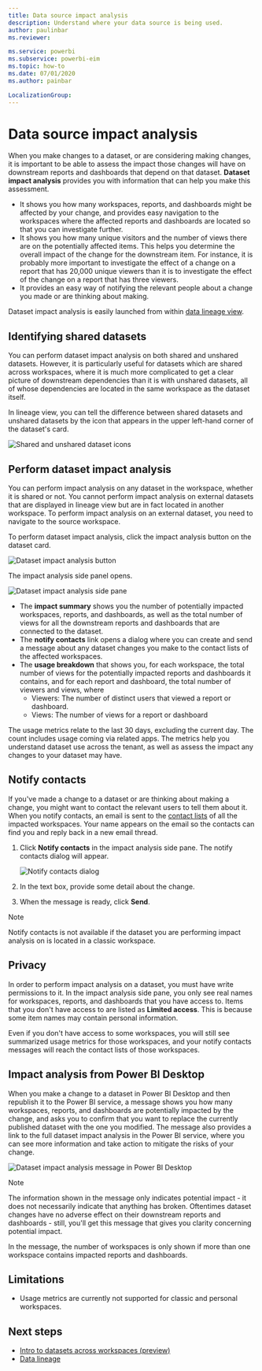 ```yaml
---
title: Data source impact analysis
description: Understand where your data source is being used.
author: paulinbar
ms.reviewer: 

ms.service: powerbi
ms.subservice: powerbi-eim
ms.topic: how-to
ms.date: 07/01/2020
ms.author: painbar

LocalizationGroup: 
---
```

# Data source impact analysis

When you make changes to a dataset, or are considering making changes, it is important to be able to assess the impact those changes will have on downstream reports and dashboards that depend on that dataset. **Dataset impact analysis** provides you with information that can help you make this assessment.
* It shows you how many workspaces, reports, and dashboards might be affected by your change, and provides easy navigation to the workspaces where the affected reports and dashboards are located so that you can investigate further.
* It shows you how many unique visitors and the number of views there are on the potentially affected items. This helps you determine the overall impact of the change for the downstream item. For instance, it is probably more important to investigate the effect of a change on a report that has 20,000 unique viewers than it is to investigate the effect of the change on a report that has three viewers.
* It provides an easy way of notifying the relevant people about a change you made or are thinking about making.

Dataset impact analysis is easily launched from within [data lineage view](service-data-lineage.md).

## Identifying shared datasets

You can perform dataset impact analysis on both shared and unshared datasets. However, it is particularly useful for datasets which are shared across workspaces, where it is much more complicated to get a clear picture of downstream dependencies than it is with unshared datasets, all of whose dependencies are located in the same workspace as the dataset itself.

In lineage view, you can tell the difference between shared datasets and unshared datasets by the icon that appears in the upper left-hand corner of the dataset's card.

![Shared and unshared dataset icons](media/service-dataset-impact-analysis/shared-unshared-icon.png)

## Perform dataset impact analysis

You can perform impact analysis on any dataset in the workspace, whether it is shared or not. You cannot perform impact analysis on external datasets that are displayed in lineage view but are in fact located in another workspace. To perform impact analysis on an external dataset, you need to navigate to the source workspace.

To perform dataset impact analysis, click the impact analysis button on the dataset card.

![Dataset impact analysis button](media/service-dataset-impact-analysis/open-analysis-pane-button.png)

The impact analysis side panel opens.

![Dataset impact analysis side pane](media/service-dataset-impact-analysis/service-impact-analysis-pane.png)

* The **impact summary** shows you the number of potentially impacted workspaces, reports, and dashboards, as well as the total number of views for all the downstream reports and dashboards that are connected to the dataset.
* The **notify contacts** link opens a dialog where you can create and send a message about any dataset changes you make to the contact lists of the affected workspaces. 
* The **usage breakdown** that shows you, for each workspace, the total number of views for the potentially impacted reports and dashboards it contains, and for each report and dashboard, the total number of viewers and views, where
   * Viewers: The number of distinct users that viewed a report or dashboard.
   * Views: The number of views for a report or dashboard

The usage metrics relate to the last 30 days, excluding the current day. The count includes usage coming via related apps. The metrics help you understand dataset use across the tenant, as well as assess the impact any changes to your dataset may have.

## Notify contacts

If you've made a change to a dataset or are thinking about making a change, you might want to contact the relevant users to tell them about it. When you notify contacts, an email is sent to the [contact lists](../collaborate-share/service-create-the-new-workspaces.md#create-a-contact-list) of all the impacted workspaces. Your name appears on the email so the contacts can find you and reply back in a new email thread. 

1. Click **Notify contacts** in the impact analysis side pane. The notify contacts dialog will appear.

   ![Notify contacts dialog](media/service-dataset-impact-analysis/notify-contacts-dialog.png)

1. In the text box, provide some detail about the change.
1. When the message is ready, click **Send**.

> [!NOTE]
> Notify contacts is not available if the dataset you are performing impact analysis on is located in a classic workspace.

## Privacy

In order to perform impact analysis on a dataset, you must have write permissions to it. In the impact analysis side pane, you only see real names for workspaces, reports, and dashboards that you have access to. Items that you don't have access to are listed as **Limited access**. This is because some item names may contain personal information.

Even if you don't have access to some workspaces, you will still see summarized usage metrics for those workspaces, and your notify contacts messages will reach the contact lists of those workspaces.

## Impact analysis from Power BI Desktop

When you make a change to a dataset in Power BI Desktop and then republish it to the Power BI service, a message shows you how many workspaces, reports, and dashboards are potentially impacted by the change, and asks you to confirm that you want to replace the currently published dataset with the one you modified. The message also provides a link to the full dataset impact analysis in the Power BI service, where you can see more information and take action to mitigate the risks of your change.

![Dataset impact analysis message in Power BI Desktop](media/service-dataset-impact-analysis/service-dataset-impact-analysis-desktop-warning.png)

> [!NOTE]
> The information shown in the message only indicates potential impact - it does not necessarily indicate that anything has broken. Oftentimes dataset changes have no adverse effect on their downstream reports and dashboards - still, you'll get this message that gives you clarity concerning potential impact.
>
>In the message, the number of workspaces is only shown if more than one workspace contains impacted reports and dashboards.

## Limitations

* Usage metrics are currently not supported for classic and personal workspaces.

## Next steps

* [Intro to datasets across workspaces (preview)](../connect-data/service-datasets-across-workspaces.md)
* [Data lineage](service-data-lineage.md)

